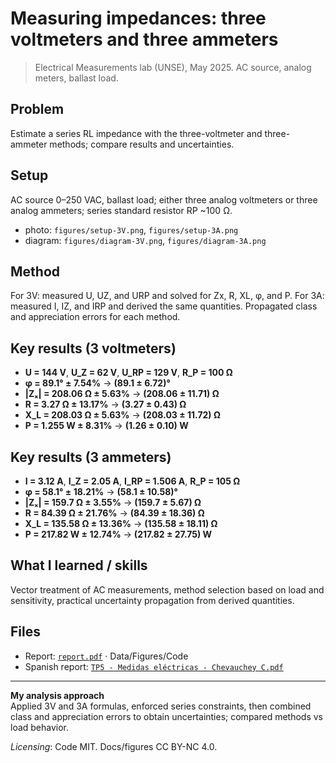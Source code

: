 # Measuring impedances: three voltmeters and three ammeters

> Electrical Measurements lab (UNSE), May 2025. AC source, analog meters, ballast load.

## Problem
Estimate a series RL impedance with the three-voltmeter and three-ammeter methods; compare results and uncertainties.

## Setup
AC source 0–250 VAC, ballast load; either three analog voltmeters or three analog ammeters; series standard resistor RP ~100 Ω.  
- photo: `figures/setup-3V.png`, `figures/setup-3A.png`  
- diagram: `figures/diagram-3V.png`, `figures/diagram-3A.png`

## Method
For 3V: measured U, UZ, and URP and solved for Zx, R, XL, φ, and P. For 3A: measured I, IZ, and IRP and derived the same quantities. Propagated class and appreciation errors for each method.

## Key results (3 voltmeters)
- **U = 144 V**, **U_Z = 62 V**, **U_RP = 129 V**, **R_P = 100 Ω**
- **φ = 89.1° ± 7.54%** → **(89.1 ± 6.72)°**
- **|Zₓ| = 208.06 Ω ± 5.63%** → **(208.06 ± 11.71) Ω**
- **R = 3.27 Ω ± 13.17%** → **(3.27 ± 0.43) Ω**
- **X_L = 208.03 Ω ± 5.63%** → **(208.03 ± 11.72) Ω**
- **P = 1.255 W ± 8.31%** → **(1.26 ± 0.10) W**

## Key results (3 ammeters)
- **I = 3.12 A**, **I_Z = 2.05 A**, **I_RP = 1.506 A**, **R_P = 105 Ω**
- **φ = 58.1° ± 18.21%** → **(58.1 ± 10.58)°**
- **|Zₓ| = 159.7 Ω ± 3.55%** → **(159.7 ± 5.67) Ω**
- **R = 84.39 Ω ± 21.76%** → **(84.39 ± 18.36) Ω**
- **X_L = 135.58 Ω ± 13.36%** → **(135.58 ± 18.11) Ω**
- **P = 217.82 W ± 12.74%** → **(217.82 ± 27.75) W**

## What I learned / skills
Vector treatment of AC measurements, method selection based on load and sensitivity, practical uncertainty propagation from derived quantities.

## Files
- Report: [`report.pdf`](report.pdf) · Data/Figures/Code  
- Spanish report: [`TP5 - Medidas eléctricas - Chevauchey C.pdf`](es/TP5%20-%20Medidas%20el%C3%A9ctricas%20-%20Chevauchey%20C.pdf)

---

**My analysis approach**  
Applied 3V and 3A formulas, enforced series constraints, then combined class and appreciation errors to obtain uncertainties; compared methods vs load behavior.

*Licensing*: Code MIT. Docs/figures CC BY-NC 4.0.

